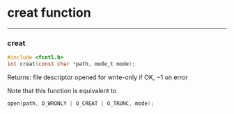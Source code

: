 # creat function

---

### creat

```c
#include <fcntl.h>
int creat(const char *path, mode_t mode);
```

Returns: file descriptor opened for write-only if OK, −1 on error

Note that this function is equivalent to

```c
open(path, O_WRONLY | O_CREAT | O_TRUNC, mode);
```
